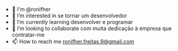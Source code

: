 - 👋 I'm @ronifher
- 👀 I’m interested in  se tornar um desenvolvedor
- 🌱 I’m currently learning desenvolver e programar
- 💞️ I’m looking to collaborate  com muita dedicação à empresa que contratar-me
- 📫 How to reach me ronifher.freitas.9@gmail.com
<!---
ronifher/ronifher is a ✨ special ✨ repository because its `README.md` (this file) appears on your GitHub profile.
You can click the Preview link to take a look at your changes.
--->
